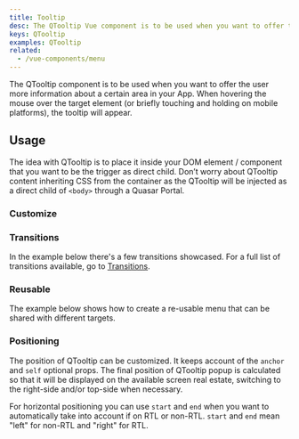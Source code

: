 ```yaml
---
title: Tooltip
desc: The QTooltip Vue component is to be used when you want to offer the user more information about a certain area in your App. When hovering the mouse over the target element (or briefly touching and holding on mobile platforms), the tooltip will appear.
keys: QTooltip
examples: QTooltip
related:
  - /vue-components/menu
---
```

The QTooltip component is to be used when you want to offer the user more information about a certain area in your App. When hovering the mouse over the target element (or briefly touching and holding on mobile platforms), the tooltip will appear.

<DocApi file="QTooltip" />

## Usage
The idea with QTooltip is to place it inside your DOM element / component that you want to be the trigger as direct child. Don’t worry about QTooltip content inheriting CSS from the container as the QTooltip will be injected as a direct child of `<body>` through a Quasar Portal.

<DocExample title="Basic" file="Basic" />

<DocExample title="Toggle through v-model" file="VModel" />

### Customize

<DocExample title="Customize" file="Coloring" />

<DocExample title="Custom delay (1 second)" file="OneSecond" />

<DocExample title="With offset" file="Offset" />

### Transitions

In the example below there's a few transitions showcased. For a full list of transitions available, go to [Transitions](/options/transitions).

<DocExample title="Custom transition" file="CustomTransition" />

### Reusable

The example below shows how to create a re-usable menu that can be shared with different targets.

<DocExample title="Using target" file="Target" />

### Positioning
The position of QTooltip can be customized. It keeps account of the `anchor` and `self` optional props.
The final position of QTooltip popup is calculated so that it will be displayed on the available screen real estate, switching to the right-side and/or top-side when necessary.

For horizontal positioning you can use `start` and `end` when you want to automatically take into account if on RTL or non-RTL. `start` and `end` mean "left" for non-RTL and "right" for RTL.

<script doc>
import TooltipPositioning from './TooltipPositioning.vue'
</script>

<TooltipPositioning />
